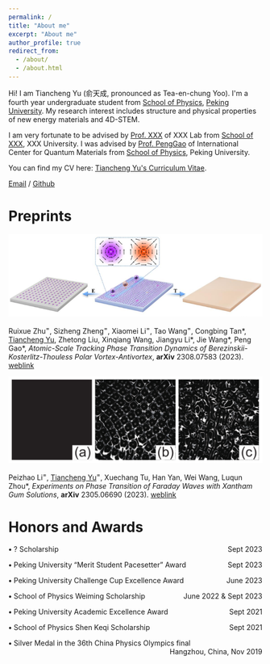 ```yaml
---
permalink: /
title: "About me"
excerpt: "About me"
author_profile: true
redirect_from: 
  - /about/
  - /about.html
---
```


Hi! I am Tiancheng Yu (俞天成, pronounced as Tea-en-chung Yoo). I'm a fourth year undergraduate student from [School of Physics](https://phy.pku.edu.cn/), [Peking University](https://www.pku.edu.cn/). My research interest includes structure and physical properties of new energy materials and 4D-STEM.

I am very fortunate to be advised by [Prof. XXX](https://www.XXX.com/) of XXX Lab from [School of XXX](https://phy.pku.edu.cn/), XXX University. I was advised by [Prof. PengGao](https://scholar.google.com/citations?hl=en&user=JQLol_0AAAAJ) of International Center for Quantum Materials from [School of Physics](https://phy.pku.edu.cn/), Peking University.

You can find my CV here: [Tiancheng Yu's Curriculum Vitae](../assets/Curriculum_Vitae.pdf).

[Email](mailto:2000011321@stu.pku.edu.cn) / [Github](https://github.com/TianchengYu2001)

Preprints
======
<img src="../images/fig1.png" alt="Figure 1">

Ruixue Zhu<sup>=</sup>, Sizheng Zheng<sup>=</sup>, Xiaomei Li<sup>=</sup>, Tao Wang<sup>=</sup>, Congbing Tan&#42;, <span style="text-decoration: underline;">Tiancheng Yu</span>, 
Zhetong Liu, Xinqiang Wang, Jiangyu Li&#42;, Jie Wang&#42;, Peng Gao&#42;, 
<i>Atomic-Scale Tracking Phase Transition Dynamics of Berezinskii-Kosterlitz-Thouless Polar Vortex-Antivortex</i>, **arXiv** 2308.07583 (2023). 
[weblink](https://arxiv.org/abs/2308.07583)


<img src="../images/fig2.png" alt="Figure 2">

Peizhao Li<sup>=</sup>, <span style="text-decoration: underline;">Tiancheng Yu</span><sup>=</sup>, Xuechang Tu, Han Yan, Wei Wang, Luqun Zhou&#42;, <i>Experiments on Phase Transition of Faraday Waves with Xantham Gum Solutions</i>,
**arXiv** 2305.06690 (2023). 
[weblink](https://www.researchgate.net/publication/373411670_Experiments_on_Phase_Transition_of_Faraday_Waves_with_Xantham_Gum_Solutions)

Honors and Awards
======
 **•** ? Scholarship
<span style="float: right;">Sept 2023</span>

 **•** Peking University “Merit Student Pacesetter” Award
<span style="float: right;">Sept 2023</span>

 **•** Peking University Challenge Cup Excellence Award
<span style="float: right;">June 2023</span>

 **•** School of Physics Weiming Scholarship
<span style="float: right;">June 2022 & Sept 2023</span>

 **•** Peking University Academic Excellence Award
<span style="float: right;">Sept 2021</span>

 **•** School of Physics Shen Keqi Scholarship
<span style="float: right;">Sept 2021</span>

 **•** Silver Medal in the 36th China Physics Olympics final
<span style="float: right;">Hangzhou, China, Nov 2019</span>



